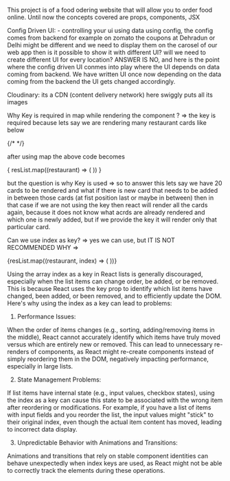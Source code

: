 This project is of a food odering website that will allow you to order food online. 
Until now the concepts covered are props, components, JSX 

Config Driven UI: - controlling your ui using data using config, the config comes from backend for example on zomato the coupons at Dehradun or Delhi might be different and we need to display them on the carosel of our web app then is it possible to show it with different UI? will we need to create different UI for every location? ANSWER  IS NO, and here is the point where the config driven UI conmes into play where the UI depends on data coming from backend. We have written UI once now depending on the data coming from the backend the UI gets changed accordingly. 

Cloudinary: its a CDN (content delivery network) here swiggly puts all its images 

Why Key is required in map while rendering the component ? => the key is required because lets say we are rendering many restaurant cards like below

 {/* <RestaurantCard resData={resList[1]} />
        <RestaurantCard resData={resList[2]} />
        <RestaurantCard resData={resList[3]} />
        <RestaurantCard resData={resList[4]} />
        <RestaurantCard resData={resList[5]} />
        <RestaurantCard resData={resList[6]} />
        <RestaurantCard resData={resList[7]} />
        <RestaurantCard resData={resList[8]} />
        <RestaurantCard resData={resList[9]} />
        <RestaurantCard resData={resList[10]} /> 
*/}

after using map the above code becomes 

 {
    resList.map((restaurant) => (
            <RestaurantCard key={restaurant.id} resData = {restaurant}/>
))
}

but the question is why Key is used => so to answer this lets say we have 20 cards to be rendered and what if there is new card that needs to be added in between those cards (at fist position last or maybe in between) then in that case if we are not using the key then react will render all the cards again, because it does not know what acrds are already rendered and which one is newly added, but if we provide the key it will render only that particular card.

Can we use index as key? => yes we can use, but IT IS NOT RECOMMENDED WHY => 

{resList.map((restaurant, index) => ( 
            <RestaurantCard key={index} resData = {restaurant}/>
        ))} 

Using the array index as a key in React lists is generally discouraged, especially when the list items can change order, be added, or be removed. This is because React uses the key prop to identify which list items have changed, been added, or been removed, and to efficiently update the DOM.
Here's why using the index as a key can lead to problems:

1. Performance Issues:

When the order of items changes (e.g., sorting, adding/removing items in the middle), React cannot accurately identify which items have truly moved versus which are entirely new or removed.
This can lead to unnecessary re-renders of components, as React might re-create components instead of simply reordering them in the DOM, negatively impacting performance, especially in large lists.

2. State Management Problems:

If list items have internal state (e.g., input values, checkbox states), using the index as a key can cause this state to be associated with the wrong item after reordering or modifications.
For example, if you have a list of items with input fields and you reorder the list, the input values might "stick" to their original index, even though the actual item content has moved, leading to incorrect data display.

3. Unpredictable Behavior with Animations and Transitions:

Animations and transitions that rely on stable component identities can behave unexpectedly when index keys are used, as React might not be able to correctly track the elements during these operations.


